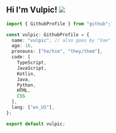 ## Hi I'm Vulpic! <img src="https://cdn.discordapp.com/emojis/591236411127234571.gif?size=40">

```typescript
import { GithubProfile } from "github";

const vulpic: GithubProfile = {
  name: "vulpic", // also goes by "Vae"
  age: 16,
  pronouns: ["he/him", "they/them"],
  code: [
	TypeScript, 
	JavaScript, 
	Kotlin, 
	Java, 
	Python, 
	HTML, 
	CSS
  ],
  lang: ["en_US"],
};

export default vulpic;
```
